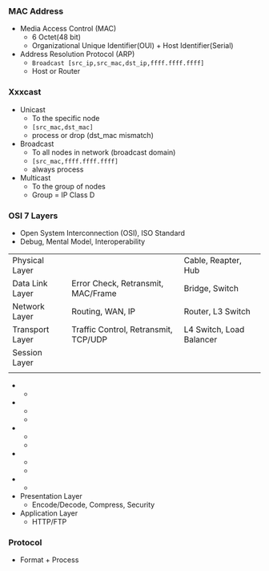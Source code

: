
### MAC Address
* Media Access Control (MAC)
	* 6 Octet(48 bit)
	* Organizational Unique Identifier(OUI) + Host Identifier(Serial)
* Address Resolution Protocol (ARP)
	* `Broadcast [src_ip,src_mac,dst_ip,ffff.ffff.ffff]`
	* Host or Router
### Xxxcast
* Unicast
	* To the specific node
	* `[src_mac,dst_mac]`
	* process or drop (dst_mac mismatch)
* Broadcast
	* To all nodes in network (broadcast domain)
	* `[src_mac,ffff.ffff.ffff]`
	* always process
* Multicast
	* To the group of nodes
	* Group = IP Class D
### OSI 7 Layers
* Open System Interconnection (OSI), ISO Standard
* Debug, Mental Model, Interoperability

|                 |                                      |                          |
| --------------- | ------------------------------------ | ------------------------ |
| Physical Layer  |                                      | Cable, Reapter, Hub      |
| Data Link Layer | Error Check, Retransmit, MAC/Frame   | Bridge, Switch           |
| Network Layer   | Routing, WAN, IP                     | Router, L3 Switch        |
| Transport Layer | Traffic Control, Retransmit, TCP/UDP | L4 Switch, Load Balancer |
| Session Layer   |                                      |                          |
|                 |                                      |                          |

* 
	* 
* 
	* 
	* 
* 
	* 
	* 
* 
	* 
	* 
* 
	* 
* Presentation Layer
	* Encode/Decode, Compress, Security
* Application Layer
	* HTTP/FTP
### Protocol
* Format + Process